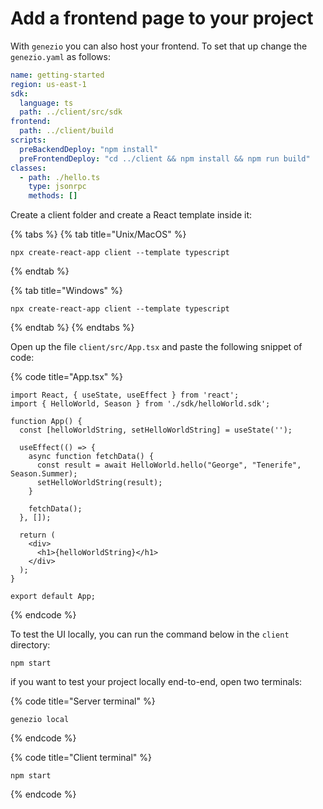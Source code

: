 # Add a frontend page to your project

With `genezio` you can also host your frontend. To set that up change the `genezio.yaml` as follows:

```yaml
name: getting-started
region: us-east-1
sdk:
  language: ts
  path: ../client/src/sdk
frontend:
  path: ../client/build
scripts:
  preBackendDeploy: "npm install"
  preFrontendDeploy: "cd ../client && npm install && npm run build"
classes:
  - path: ./hello.ts
    type: jsonrpc
    methods: []
```

Create a client folder and create a React template inside it:

{% tabs %}
{% tab title="Unix/MacOS" %}
```
npx create-react-app client --template typescript
```
{% endtab %}

{% tab title="Windows" %}
```
npx create-react-app client --template typescript
```
{% endtab %}
{% endtabs %}

Open up the file `client/src/App.tsx` and paste the following snippet of code:

{% code title="App.tsx" %}
```tsx
import React, { useState, useEffect } from 'react';
import { HelloWorld, Season } from './sdk/helloWorld.sdk';

function App() {
  const [helloWorldString, setHelloWorldString] = useState('');

  useEffect(() => {
    async function fetchData() {
      const result = await HelloWorld.hello("George", "Tenerife", Season.Summer);
      setHelloWorldString(result);
    }

    fetchData();
  }, []);

  return (
    <div>
      <h1>{helloWorldString}</h1>
    </div>
  );
}

export default App;
```
{% endcode %}

To test the UI locally, you can run the command below in the `client` directory:

```
npm start
```

if you want to test your project locally end-to-end, open two terminals:

{% code title="Server terminal" %}
```
genezio local
```
{% endcode %}

{% code title="Client terminal" %}
```
npm start
```
{% endcode %}
